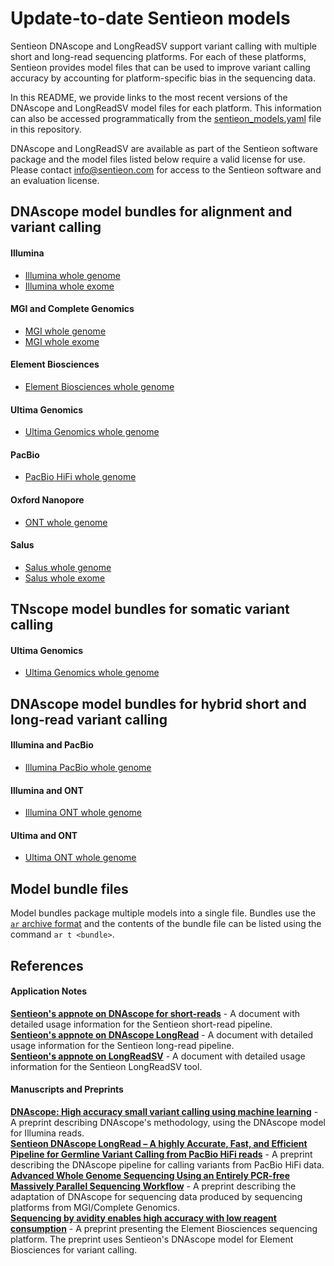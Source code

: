 # Update-to-date Sentieon models

Sentieon DNAscope and LongReadSV support variant calling with multiple short and long-read sequencing platforms. For each of these platforms, Sentieon provides model files that can be used to improve variant calling accuracy by accounting for platform-specific bias in the sequencing data. 

In this README, we provide links to the most recent versions of the DNAscope and LongReadSV model files for each platform. This information can also be accessed programmatically from the [sentieon_models.yaml](/sentieon_models.yaml) file in this repository.

DNAscope and LongReadSV are available as part of the Sentieon software package and the model files listed below require a valid license for use. Please contact info@sentieon.com for access to the Sentieon software and an evaluation license.

## DNAscope model bundles for alignment and variant calling
#### Illumina
* [Illumina whole genome]
* [Illumina whole exome]

#### MGI and Complete Genomics
* [MGI whole genome]
* [MGI whole exome]

#### Element Biosciences
* [Element Biosciences whole genome]

#### Ultima Genomics
* [Ultima Genomics whole genome]

#### PacBio
* [PacBio HiFi whole genome]

#### Oxford Nanopore
* [ONT whole genome]

#### Salus
* [Salus whole genome]
* [Salus whole exome]

## TNscope model bundles for somatic variant calling
#### Ultima Genomics
* [Ultima Genomics whole genome]

## DNAscope model bundles for hybrid short and long-read variant calling
#### Illumina and PacBio
* [Illumina PacBio whole genome]

#### Illumina and ONT
* [Illumina ONT whole genome]

#### Ultima and ONT
* [Ultima ONT whole genome]

## Model bundle files
Model bundles package multiple models into a single file. Bundles use the [`ar` archive format] and the contents of the bundle file can be listed using the command `ar t <bundle>`.

## References
#### Application Notes
**[Sentieon's appnote on DNAscope for short-reads]** - A document with detailed usage information for the Sentieon short-read pipeline.  
**[Sentieon's appnote on DNAscope LongRead]** - A document with detailed usage information for the Sentieon long-read pipeline.  
**[Sentieon's appnote on LongReadSV]** - A document with detailed usage information for the Sentieon LongReadSV tool.  
#### Manuscripts and Preprints
**[DNAscope: High accuracy small variant calling using machine learning]** - A preprint describing DNAscope's methodology, using the DNAscope model for Illumina reads.  
**[Sentieon DNAscope LongRead – A highly Accurate, Fast, and Efficient Pipeline for Germline Variant Calling from PacBio HiFi reads]** - A preprint describing the DNAscope pipeline for calling variants from PacBio HiFi data.  
**[Advanced Whole Genome Sequencing Using an Entirely PCR-free Massively Parallel Sequencing Workflow]** - A preprint describing the adaptation of DNAscope for sequencing data produced by sequencing platforms from MGI/Complete Genomics.  
**[Sequencing by avidity enables high accuracy with low reagent consumption]** - A preprint presenting the Element Biosciences sequencing platform. The preprint uses Sentieon's DNAscope model for Element Biosciences for variant calling.  

[Illumina whole genome]: https://s3.amazonaws.com/sentieon-release/other/SentieonIlluminaWGS2.2.bundle
[Illumina whole exome]: https://s3.amazonaws.com/sentieon-release/other/DNAscopeIlluminaWES2.1.bundle

[MGI whole genome]: https://s3.amazonaws.com/sentieon-release/other/DNAscopeMGIWGS2.1.bundle
[MGI whole exome]: https://s3.amazonaws.com/sentieon-release/other/DNAscopeMGIWES2.1.bundle

[Element Biosciences whole genome]: https://s3.amazonaws.com/sentieon-release/other/DNAscopeElementBioWGS2.1.bundle

[Ultima Genomics whole genome]: https://s3.amazonaws.com/sentieon-release/other/SentieonUltima1.0.bundle

[PacBio HiFi whole genome]: https://s3.amazonaws.com/sentieon-release/other/DNAscopePacBio2.1.bundle

[ONT whole genome]: https://s3.amazonaws.com/sentieon-release/other/DNAscopeONT2.1.bundle

[Salus whole genome]: https://s3.amazonaws.com/sentieon-release/other/DNAscopeSalusWGS1.0.bundle
[Salus whole exome]: https://s3.amazonaws.com/sentieon-release/other/DNAscopeSalusWES1.0.bundle

[Illumina PacBio whole genome]: https://s3.amazonaws.com/sentieon-release/other/HybridIlluminaPacBio1.1.bundle
[Illumina ONT whole genome]: https://s3.amazonaws.com/sentieon-release/other/HybridIlluminaONT1.1.bundle
[Ultima ONT whole genome]: https://s3.amazonaws.com/sentieon-release/other/HybridUltimaONT1.1.bundle


[`ar` archive format]: https://en.wikipedia.org/wiki/Ar_(Unix)

[Sentieon's appnote on DNAscope for short-reads]: https://support.sentieon.com/appnotes/dnascope_ml/
[Sentieon's appnote on DNAscope LongRead]: https://support.sentieon.com/appnotes/dnascope_lr/
[Sentieon's appnote on LongReadSV]: https://support.sentieon.com/appnotes/longread_sv/
[DNAscope: High accuracy small variant calling using machine learning]: https://www.biorxiv.org/content/10.1101/2022.05.20.492556v1
[Sentieon DNAscope LongRead – A highly Accurate, Fast, and Efficient Pipeline for Germline Variant Calling from PacBio HiFi reads]: https://www.biorxiv.org/content/10.1101/2022.06.01.494452v1
[Advanced Whole Genome Sequencing Using an Entirely PCR-free Massively Parallel Sequencing Workflow]: https://www.biorxiv.org/content/10.1101/2019.12.20.885517v2
[Sequencing by avidity enables high accuracy with low reagent consumption]: https://www.biorxiv.org/content/10.1101/2022.11.03.514117v1
